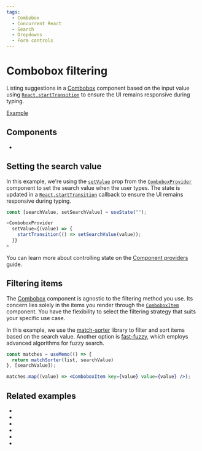 ```yaml
---
tags:
  - Combobox
  - Concurrent React
  - Search
  - Dropdowns
  - Form controls
---
```


# Combobox filtering

<div data-description>

Listing suggestions in a [Combobox](/components/combobox) component based on the input value using [`React.startTransition`](https://react.dev/reference/react/startTransition) to ensure the UI remains responsive during typing.

</div>

<div data-tags></div>

<a href="./index.tsx" data-playground>Example</a>

## Components

<div data-cards="components">

- [](/components/combobox)

</div>

## Setting the search value

In this example, we're using the [`setValue`](/reference/combobox-provider#setvalue) prop from the [`ComboboxProvider`](/reference/combobox-provider) component to set the search value when the user types. The state is updated in a [`React.startTransition`](https://react.dev/reference/react/startTransition) callback to ensure the UI remains responsive during typing.

```js {4-6}
const [searchValue, setSearchValue] = useState("");

<ComboboxProvider
  setValue={(value) => {
    startTransition(() => setSearchValue(value));
  }}
>
```

You can learn more about controlling state on the [Component providers](/guide/component-providers) guide.

## Filtering items

The [Combobox](/components/combobox) component is agnostic to the filtering method you use. Its concern lies solely in the items you render through the [`ComboboxItem`](/reference/combobox-item) component. You have the flexibility to select the filtering strategy that suits your specific use case.

In this example, we use the [match-sorter](https://www.npmjs.com/package/match-sorter) library to filter and sort items based on the search value. Another option is [fast-fuzzy](https://www.npmjs.com/package/fast-fuzzy), which employs advanced algorithms for fuzzy search.

```jsx "matchSorter" "ComboboxItem"
const matches = useMemo(() => {
  return matchSorter(list, searchValue)
}, [searchValue]);

matches.map((value) => <ComboboxItem key={value} value={value} />);
```

## Related examples

<div data-cards="examples">

- [](/examples/combobox-animated)
- [](/examples/combobox-cancel)
- [](/examples/combobox-disclosure)
- [](/examples/combobox-group)
- [](/examples/combobox-links)
- [](/examples/combobox-multiple)

</div>
